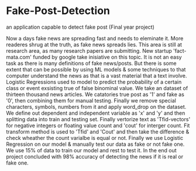 # Fake-Post-Detection
an application capable to detect fake post (Final year project)

Now a days fake news are spreading fast and needs to eleminate it. More readeres shrug at the truth, as fake news spreads lies. This area is still at research area, as many research papers are submitting. New startup 'fact-mata.com' funded by google take inisiative on this topic. It is not an easy task as there is many definitions of fake news/posts. But there is some extent that can be possible by using ML models & some techniques to that computer understand the news as that is a vast material that a text involve. Logistic Regressions used to model to predict the probability of a certain class or event exsisting true of false binominal value. 
We take an dataset of thirteen thousand news articles. We catatories true post as '1' and fake as '0', then combining them for manual testing. Finally we remove special characters, symbols, numbers from it and apply word_drop on the dataset. We define out dependent and independent variable as 'x' and 'y' and then splitting data into train and testing set. Finally vertorize text as 'Tfid-vectors' for negative integers or floating value count and 'cout' for interger count. Fit transform method is used to 'Tfid' and 'Cout' and then take the difference & check wheather the count varialbe is equal or not.  Finally we use Logistic Regression on our model & manually test our data as fake or not fake one. We use 15% of data to train our model and rest to test it. In the end out project concluded with 98% accuracy of detecting the news if it is real or fake one.
